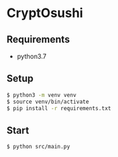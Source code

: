 # CryptOsushi

## Requirements
- python3.7

## Setup
```bash
$ python3 -m venv venv
$ source venv/bin/activate
$ pip install -r requirements.txt
```

## Start
```bash
$ python src/main.py
```
